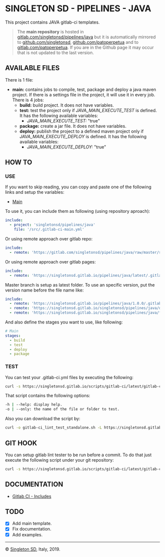 # SINGLETON SD - PIPELINES - JAVA

This project contains JAVA gitlab-ci templates.

> The **main repository** is hosted in [gitlab.com/singletonsd/pipelines/java](https://gitlab.com/singletonsd/pipelines/java.git) but it is automatically mirrored to [github.com/singletonsd](https://github.com/singletonsd/pipelines-java.git), [github.com/patoperpetua](https://github.com/patoperpetua/pipelines-java.git) and to [gitlab.com/patoperpetua](https://gitlab.com/patoperpetua/pipelines-java.git). If you are in the Github page it may occur that is not updated to the last version.

## AVAILABLE FILES

There is 1 file:

- **main:** contains jobs to compile, test, package and deploy a java maven project. If there is a settings file in the project, it will use it in every job. There is 4 jobs:
  - **build:** build project. It does not have variables.
  - **test:** test the project only if *JAVA_MAIN_EXECUTE_TEST* is defined. It has the following available variables:
    - *JAVA_MAIN_EXECUTE_TEST:* "true"
  - **package:** create a jar file. It does not have variables.
  - **deploy:** publish the project to a defined maven project only if *JAVA_MAIN_EXECUTE_DEPLOY* is defined. It has the following available variables:
    - *JAVA_MAIN_EXECUTE_DEPLOY:* "true"

## HOW TO

### USE

If you want to skip reading, you can copy and paste one of the following links and setup the variables:

- [Main](https://gitlab.com/singletonsd/pipelines/java/raw/master/examples/.gitlab-ci-main.yml)

To use it, you can include them as following (using repository aproach):

```yaml
include:
  - project: 'singletonsd/pipelines/java'
    file: '/src/.gitlab-ci-main.yml'
```

Or using remote approach over gitlab repo:

```yaml
include:
  - remote: 'https://gitlab.com/singletonsd/pipelines/java/raw/master/src/.gitlab-ci-main.yml'
```

Or using remote approach over gitlab pages:

```yaml
include:
  - remote: 'https://singletonsd.gitlab.io/pipelines/java/latest/.gitlab-ci-main.yml'
```

Master branch is setup as latest folder. To use an specific version, put the version name before the file name like:

```yaml
include:
  - remote: 'https://singletonsd.gitlab.io/pipelines/java/1.0.0/.gitlab-ci-${FILE}.yml'
  - remote: 'https://singletonsd.gitlab.io/singletonsd/pipelines/java/develop/.gitlab-ci-${FILE}.yml'
  - remote: 'https://singletonsd.gitlab.io/singletonsd/pipelines/java/feature-new/.gitlab-ci-test-${FILE}.yml'
```

And also define the stages you want to use, like following:

```yaml
# Main
stages:
  - build
  - test
  - deploy
  - package
```

### TEST

You can test your .gitlab-ci.yml files by executing the following:

```bash
curl -s https://singletonsd.gitlab.io/scripts/gitlab-ci/latest/gitlab-ci_lint_test_standalone.sh | bash /dev/stdin
```

That script contains the following options:

```bash
-h | --help: display help.
-o | --only: the name of the file or folder to test.
```

Also you can download the script by:

```bash
curl -o gitlab-ci_lint_test_standalone.sh -L https://singletonsd.gitlab.io/scripts/gitlab-ci/latest/gitlab-ci_lint_test_standalone.sh
```

## GIT HOOK

You can setup gitlab lint tester to be run before a commit. To do that just execute the following script under your git repository:

```bash
curl -s https://singletonsd.gitlab.io/scripts/gitlab-ci/latest/gitlab-ci_lint_hook_installer.sh | bash /dev/stdin
```

## DOCUMENTATION

- [Gitlab CI - Includes](https://docs.gitlab.com/ee/ci/yaml/)

## TODO

- [X] Add main template.
- [X] Fix documentation.
- [X] Add examples.

----------------------

© [Singleton SD](http://www.singletonsd.com), Italy, 2019.
